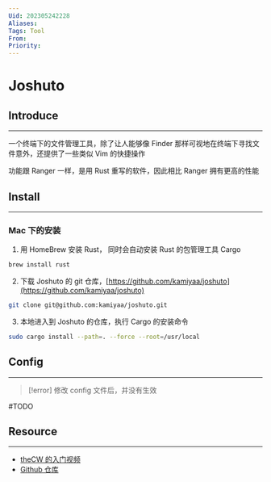 ```yaml
---
Uid: 202305242228
Aliases: 
Tags: Tool
From: 
Priority: 
---
```

# Joshuto

## Introduce 
---
一个终端下的文件管理工具，除了让人能够像 Finder 那样可视地在终端下寻找文件意外，还提供了一些类似 Vim 的快捷操作

功能跟 Ranger 一样，是用 Rust 重写的软件，因此相比 Ranger 拥有更高的性能

## Install 
---
### Mac 下的安装

1. 用 HomeBrew 安装 Rust， 同时会自动安装 Rust 的包管理工具 Cargo

```bash
brew install rust
```

2. 下载 Joshuto 的 git 仓库，[https://github.com/kamiyaa/joshuto](https://github.com/kamiyaa/joshuto)

```bash
git clone git@github.com:kamiyaa/joshuto.git
```

3. 本地进入到 Joshuto 的仓库，执行 Cargo 的安装命令

```bash
sudo cargo install --path=. --force --root=/usr/local
```

## Config
---
> [!error]
> 修改 config 文件后，并没有生效 

#TODO 

## Resource
---
- [theCW 的入门视频](https://www.bilibili.com/video/BV1Zo4y1G7QZ/?spm_id_from=333.337.search-card.all.click&vd_source=87dfd9b43712abc331544c4820fa4a87)
- [Github 仓库](https://github.com/kamiyaa/joshuto)

